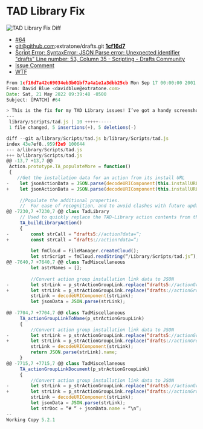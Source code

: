 # TAD Library Fix

![TAD Library Fix Diff](https://i.snap.as/suuS35Ev.png)

- [#64](https://github.com/extratone/drafts/issues/64)
- git@github.com:extratone/drafts.git [**1cf16d7**](https://github.com/extratone/drafts/commit/1cf16d7a42c69034eb3b01bf7a4a1e1a3dbb25cb)
- [Script Error: SyntaxError: JSON Parse error: Unexpected identifier "drafts" Line number: 53, Column 35 - Scripting - Drafts Community](https://forums.getdrafts.com/t/script-error-syntaxerror-json-parse-error-unexpected-identifier-drafts-line-number-53-column-35/12187/14)
- [Issue Comment](https://github.com/extratone/drafts/issues/64#issuecomment-1133647261)
- [WTF](https://davidblue.wtf/drafts/A9E83B70-8F74-4BF6-A34C-90F733F08C44.html)

```js
From 1cf16d7a42c69034eb3b01bf7a4a1e1a3dbb25cb Mon Sep 17 00:00:00 2001
From: David Blue <davidblue@extratone.com>
Date: Sat, 21 May 2022 09:39:48 -0500
Subject: [PATCH] #64

> This is the fix for my TAD Library issues! I’ve got a handy screenshot to comment on the issue.
---
 library/Scripts/tad.js | 10 +++++-----
 1 file changed, 5 insertions(+), 5 deletions(-)

diff --git a/library/Scripts/tad.js b/library/Scripts/tad.js
index 43e7ef8..959f2e9 100644
--- a/library/Scripts/tad.js
+++ b/library/Scripts/tad.js
@@ -13,7 +13,7 @@
 Action.prototype.TA_populateMore = function()
 {
 	//Get the installation data for an action from its install URL
-    let jsonActionData = JSON.parse(decodeURIComponent(this.installURL.replace(“drafts5://action?data=“,””)));
+    let jsonActionData = JSON.parse(decodeURIComponent(this.installURL.replace(“drafts://action?data=“,””)));
 
     //Populate the additional properties.
     //  For ease of recognition, and to avoid clashes with future updates that may
@@ -7230,7 +7230,7 @@ class TadLibrary
     // Used to quickly replace the TAD-Library action contents from the tad.js library file.
     TA_buildLibraryAction()
     {
-        const strCall = “drafts5://action?data=“;
+        const strCall = “drafts://action?data=“;
 
         let fmCloud = FileManager.createCloud();
         let strScript = fmCloud.readString(“/Library/Scripts/tad.js”);
@@ -7640,7 +7640,7 @@ class TadMiscellaneous
         let astrNames = [];
 
         //Convert action group installation link data to JSON
-        let strLink = p_strActionGroupLink.replace(“drafts5://actionGroup?data=“,””);
+        let strLink = p_strActionGroupLink.replace(“drafts://actionGroup?data=“,””);
         strLink = decodeURIComponent(strLink);
         let jsonData = JSON.parse(strLink);
 
@@ -7704,7 +7704,7 @@ class TadMiscellaneous
     TA_actionGroupLinkToName(p_strActionGroupLink)
     {
         //Convert action group installation link data to JSON
-        let strLink = p_strActionGroupLink.replace(“drafts5://actionGroup?data=“,””);
+        let strLink = p_strActionGroupLink.replace(“drafts://actionGroup?data=“,””);
         strLink = decodeURIComponent(strLink);
         return JSON.parse(strLink).name;
     }
@@ -7715,7 +7715,7 @@ class TadMiscellaneous
     TA_actionGroupLinkDocument(p_strActionGroupLink)
     {
         //Convert action group installation link data to JSON
-        let strLink = p_strActionGroupLink.replace(“drafts5://actionGroup?data=“,””);
+        let strLink = p_strActionGroupLink.replace(“drafts://actionGroup?data=“,””);
         strLink = decodeURIComponent(strLink);
         let jsonData = JSON.parse(strLink);
         let strDoc = “# “ + jsonData.name + “\n”;
--
Working Copy 5.2.1
```